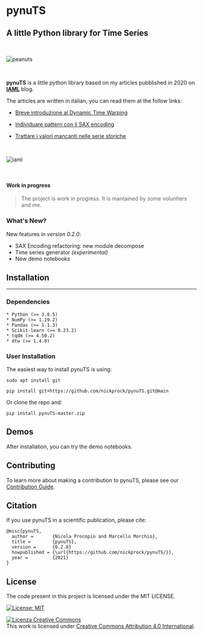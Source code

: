 # pynuTS

## A little Python library for Time Series

<br>

![peanuts](http://www.pngall.com/wp-content/uploads/2016/06/Peanut-Free-PNG-Image.png)

<br>

**pynuTS** is a little python library based on my articles pubblished in 2020 on [**IAML**](https://iaml.it/) blog.

The articles are written in italian, you can read them at the follow links:

* [Breve introduzione al Dynamic Time Warping](https://iaml.it/blog/serie-storiche-3-dynamic-time-warping)

* [Individuare pattern con il SAX encoding](https://iaml.it/blog/serie-storiche-2-sax-encoding)

* [Trattare i valori mancanti nelle serie storiche](https://iaml.it/blog/serie-storiche-1-dati-mancanti)

<br>

![iaml](https://iaml.it/user/pages/images/IAML_logo_viola.png)

<br>

#### Work in progress

> The project is work in progress. It is mantained by some voluntiers and me.

### What's New?

New features in *version 0.2.0*:

* SAX Encoding refactoring: new module decompose
* Time series generator *(experimental)*
* New demo notebooks

## Installation
------------

### Dependencies
~~~~~~~~~~~~
* Python (>= 3.8.5)
* NumPy (>= 1.19.2)
* Pandas (>= 1.1.3)
* Scikit-learn (>= 0.23.2)
* tqdm (>= 4.50.2)
* dtw (>= 1.4.0)
~~~~~~~~~~~~

### User Installation

The easiest way to install pynuTS is using:

```
sudo apt install git

pip install git+https://github.com/nickprock/pynuTS.git@main
```

Or clone the repo and:

```
pip install pynuTS-master.zip
```

## Demos

After installation, you can try the demo notebooks.

## Contributing

To learn more about making a contribution to pynuTS, please see our [Contribution Guide](https://github.com/nickprock/pynuTS/blob/main/CONTRIBUTING.md).


## Citation

If you use pynuTS in a scientific publication, please cite:

```
@misc{pynuTS,
  author =       {Nicola Procopio and Marcello Morchio},
  title =        {pynuTS},
  version = 	 {0.2.0}
  howpublished = {\url{https://github.com/nickprock/pynuTS/}},
  year =         {2021}
}
```

License
---

The code present in this project is licensed under the MIT LICENSE.

[![License: MIT](https://img.shields.io/badge/License-MIT-yellow.svg)](https://opensource.org/licenses/MIT)

<a rel="license" href="http://creativecommons.org/licenses/by/4.0/"><img alt="Licenza Creative Commons" style="border-width:0" src="https://i.creativecommons.org/l/by/4.0/88x31.png" /></a><br />This work is licensed under <a rel="license" href="http://creativecommons.org/licenses/by/4.0/">Creative Commons Attribution 4.0 International</a>.

